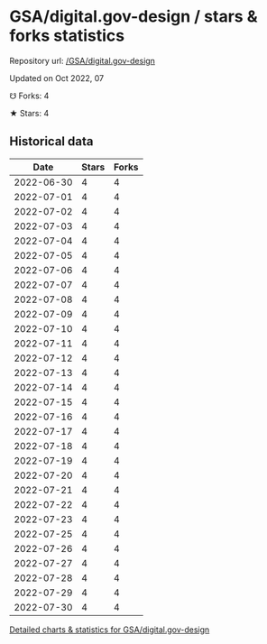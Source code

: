 # GSA/digital.gov-design / stars & forks statistics

Repository url: [/GSA/digital.gov-design](https://github.com/GSA/digital.gov-design)

Updated on Oct 2022, 07

☋ Forks: 4

★ Stars: 4

## Historical data
| Date | Stars | Forks |
|------|-------|-------|
| 2022-06-30 | 4 | 4 | 
| 2022-07-01 | 4 | 4 | 
| 2022-07-02 | 4 | 4 | 
| 2022-07-03 | 4 | 4 | 
| 2022-07-04 | 4 | 4 | 
| 2022-07-05 | 4 | 4 | 
| 2022-07-06 | 4 | 4 | 
| 2022-07-07 | 4 | 4 | 
| 2022-07-08 | 4 | 4 | 
| 2022-07-09 | 4 | 4 | 
| 2022-07-10 | 4 | 4 | 
| 2022-07-11 | 4 | 4 | 
| 2022-07-12 | 4 | 4 | 
| 2022-07-13 | 4 | 4 | 
| 2022-07-14 | 4 | 4 | 
| 2022-07-15 | 4 | 4 | 
| 2022-07-16 | 4 | 4 | 
| 2022-07-17 | 4 | 4 | 
| 2022-07-18 | 4 | 4 | 
| 2022-07-19 | 4 | 4 | 
| 2022-07-20 | 4 | 4 | 
| 2022-07-21 | 4 | 4 | 
| 2022-07-22 | 4 | 4 | 
| 2022-07-23 | 4 | 4 | 
| 2022-07-25 | 4 | 4 | 
| 2022-07-26 | 4 | 4 | 
| 2022-07-27 | 4 | 4 | 
| 2022-07-28 | 4 | 4 | 
| 2022-07-29 | 4 | 4 | 
| 2022-07-30 | 4 | 4 | 


[Detailed charts & statistics for GSA/digital.gov-design](https://reviewgithub.com/rep/GSA/digital.gov-design)
